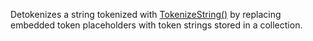 ﻿Detokenizes a string tokenized with [TokenizeString()](VFPS://Topic/wwUtils%3A%3ATokenizeString) by replacing embedded token placeholders with token strings stored in a collection.